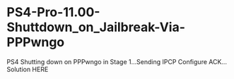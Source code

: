 # PS4-Pro-11.00-Shuttdown_on_Jailbreak-Via-PPPwngo
PS4 Shutting down on PPPwngo in Stage 1...Sending IPCP Configure ACK... Solution HERE
